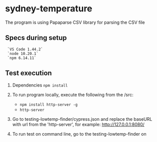# sydney-temperature
The program is using Papaparse CSV library for parsing the CSV file

## Specs during setup
     `VS Code 1.44.2`
     `node 10.20.1`
     `npm 6.14.11`
     

## Test execution
1. Dependencies `npm install`
3. To run program locally, execute the following from the /src:

   -  `npm install http-server -g`
   -  `http-server`  
   
4. Go to testing-lowtemp-finder/cypress.json and replace the baseURL with url from the 'http-server', for example: http://127.0.0.1:8080/
5. To run test on command line, go to the testing-lowtemp-finder on
